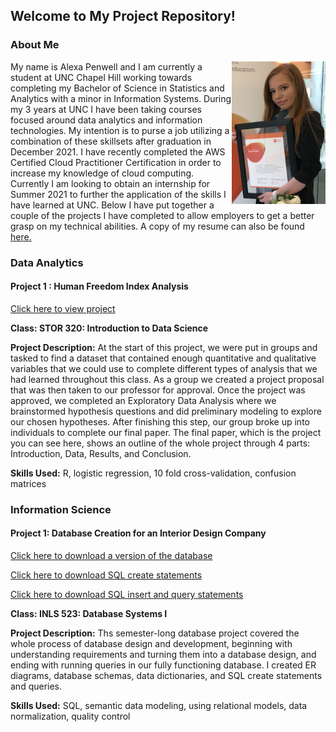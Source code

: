## Welcome to My Project Repository!

### About Me

<img align="right" width="150" src="headshot2.png">

My name is Alexa Penwell and I am currently a student at UNC Chapel Hill working towards completing my Bachelor of Science in Statistics and Analytics with a minor in Information Systems. During my 3 years at UNC I have been taking courses focused around data analytics and information technologies. My intention is to purse a job utilizing a combination of these skillsets after graduation in December 2021. I have recently completed the AWS Certified Cloud Practitioner Certification in order to increase my knowledge of cloud computing. Currently I am looking to obtain an internship for Summer 2021 to further the application of the skills I have learned at UNC. Below I have put together a couple of the projects I have completed to allow employers to get a better grasp on my technical abilities. A copy of my resume can also be found 
<a href="A_Penwell_Final_Resume.pdf" title="APenwellResume">here.</a>

### Data Analytics

#### Project 1 : Human Freedom Index Analysis
<a href="FP.html" title="Data Analytics Final Project">Click here to view project</a>

**Class: STOR 320: Introduction to Data Science**

**Project Description:** At the start of this project, we were put in groups and tasked to find a dataset that contained enough quantitative and qualitative variables that we could use to complete different types of analysis that we had learned throughout this class. As a group we created a project proposal that was then taken to our professor for approval. Once the project was approved, we completed an Exploratory Data Analysis where we brainstormed hypothesis questions and did preliminary modeling to explore our chosen hypotheses. After finishing this step, our group broke up into individuals to complete our final paper. The final paper, which is the project you can see here, shows an outline of the whole project through 4 parts: Introduction, Data, Results, and Conclusion.

**Skills Used:** R, logistic regression, 10 fold cross-validation, confusion matrices

### Information Science

#### Project 1: Database Creation for an Interior Design Company
<a href="apenwell-P3v2.db" title="Database Creation Project">Click here to download a version of the database</a>

<a href="apenwell-create.sql" title="Database Creation Project SQL Create Statements">Click here to download SQL create statements</a>

<a href="P3.sql" title="Database Creation Project SQL Statements">Click here to download SQL insert and query statements</a>

**Class: INLS 523: Database Systems I**

**Project Description:** Ths semester-long database project covered the whole process of database design and development, beginning with understanding requirements and turning them into a database design, and ending with running queries in our fully functioning database. I created ER diagrams, database schemas, data dictionaries, and SQL create statements and queries.

**Skills Used:** SQL, semantic data modeling, using relational models, data normalization, quality control
